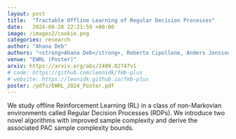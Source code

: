 ```yaml
---
layout: post
title:  "Tractable Offline Learning of Regular Decision Processes"
date:   2024-08-28 22:21:59 +00:00
image: /images2/cookie.png
categories: research
author: "Ahana Deb"
authors: "<strong>Ahana Deb</strong>, Roberto Cipollone, Anders Jonsson, Alessandro Ronca, Mohammad Sadegh Talebi"
venue: "EWRL (Poster)"
arxiv: https://arxiv.org/abs/2409.02747v1
# code: https://github.com/leonidk/fmb-plus
# website: https://leonidk.github.io/fmb-plus
poster: /pdfs/EWRL_2024_Poster.pdf
---
```

We study offline Reinforcement Learning (RL) in a class of non-Markovian environments called Regular Decision Processes (RDPs). We introduce two novel algorithms with improved sample complexity and derive the associated PAC sample complexity bounds.